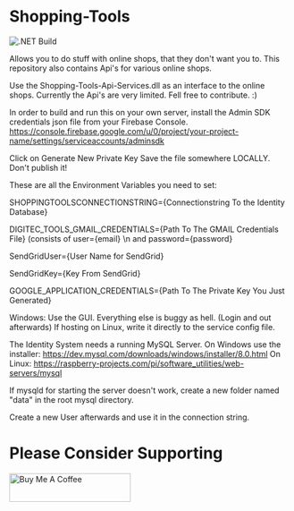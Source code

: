 # Shopping-Tools
![.NET Build](https://github.com/kevin-mueller/Shopping-Tools/workflows/.NET%20Build/badge.svg?branch=master)

Allows you to do stuff with online shops, that they don't want you to.
This repository also contains Api's for various online shops.

Use the Shopping-Tools-Api-Services.dll as an interface to the online shops. Currently the Api's are very limited. Fell free to contribute. :)


In order to build and run this on your own server, install the Admin SDK credentials json file from your Firebase Console.
https://console.firebase.google.com/u/0/project/your-project-name/settings/serviceaccounts/adminsdk

Click on Generate New Private Key
Save the file somewhere LOCALLY. Don't publish it!

These are all the Environment Variables you need to set:

SHOPPINGTOOLSCONNECTIONSTRING={Connectionstring To the Identity Database}

DIGITEC_TOOLS_GMAIL_CREDENTIALS={Path To The GMAIL Credentials File} (consists of user={email} \n and password={password}

SendGridUser={User Name for SendGrid}

SendGridKey={Key From SendGrid}

GOOGLE_APPLICATION_CREDENTIALS={Path To The Private Key You Just Generated}


Windows: Use the GUI. Everything else is buggy as hell. (Login and out afterwards)
If hosting on Linux, write it directly to the service config file.

The Identity System needs a running MySQL Server.
On Windows use the installer: https://dev.mysql.com/downloads/windows/installer/8.0.html
On Linux: https://raspberry-projects.com/pi/software_utilities/web-servers/mysql

If mysqld for starting the server doesn't work, create a new folder named "data" in the root mysql directory.

Create a new User afterwards and use it in the connection string.

# Please Consider Supporting
<a href="https://www.buymeacoffee.com/KevinMueller" target="_blank"><img src="https://cdn.buymeacoffee.com/buttons/default-orange.png" alt="Buy Me A Coffee" style="height: 51px !important;width: 217px !important;" ></a>
